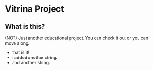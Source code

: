 # Vitrina Project
## What is this?
(NOT) Just another educational project. You can check it out or you can move along.
- that is it!
- i added another string.
- and another string.
